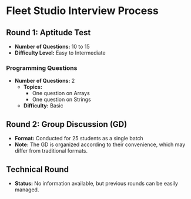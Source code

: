 # Fleet Studio Interview Process

## Round 1: Aptitude Test
- **Number of Questions:** 10 to 15
- **Difficulty Level:** Easy to Intermediate

### Programming Questions
- **Number of Questions:** 2
  - **Topics:** 
    - One question on Arrays
    - One question on Strings
  - **Difficulty:** Basic

## Round 2: Group Discussion (GD)
- **Format:** Conducted for 25 students as a single batch
- **Note:** The GD is organized according to their convenience, which may differ from traditional formats.

## Technical Round
- **Status:** No information available, but previous rounds can be easily managed.
